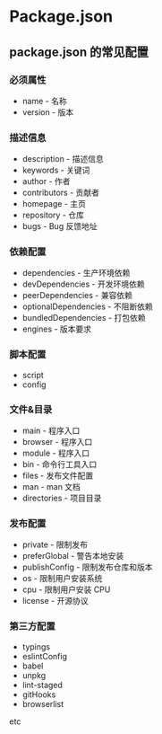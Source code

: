 # Package.json

## package.json 的常见配置

### 必须属性

- name - 名称
- version - 版本

### 描述信息

- description - 描述信息
- keywords - 关键词
- author - 作者
- contributors - 贡献者
- homepage - 主页
- repository - 仓库
- bugs - Bug 反馈地址

### 依赖配置

- dependencies - 生产环境依赖
- devDependencies - 开发环境依赖
- peerDependencies - 兼容依赖
- optionalDependencies - 不阻断依赖
- bundledDependencies - 打包依赖
- engines - 版本要求

### 脚本配置

- script 
- config

### 文件&目录

- main - 程序入口
- browser - 程序入口
- module - 程序入口
- bin - 命令行工具入口
- files - 发布文件配置
- man - man 文档
- directories - 项目目录

### 发布配置

- private - 限制发布
- preferGlobal - 警告本地安装
- publishConfig - 限制发布仓库和版本
- os - 限制用户安装系统
- cpu - 限制用户安装 CPU
- license - 开源协议

### 第三方配置

- typings
- eslintConfig
- babel
- unpkg
- lint-staged
- gitHooks
- browserlist

etc